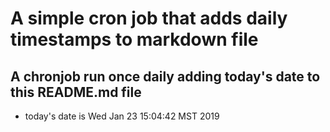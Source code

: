 A simple cron job that adds daily timestamps to markdown file
============================================================
## A chronjob run once daily adding today's date to this README.md file
* today's date is Wed Jan 23 15:04:42 MST 2019
